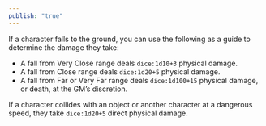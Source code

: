 ```yaml
---
publish: "true"
---
```

If a character falls to the ground, you can use the following as a guide to determine the damage they take:

- A fall from Very Close range deals `dice:1d10+3` physical damage.
- A fall from Close range deals `dice:1d20+5` physical damage.
- A fall from Far or Very Far range deals `dice:1d100+15` physical damage, or death, at the GM’s discretion.

If a character collides with an object or another character at a dangerous speed, they take `dice:1d20+5` direct physical damage.
